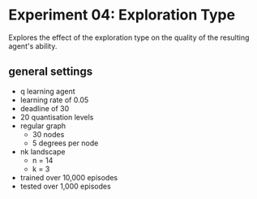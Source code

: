 # Experiment 04: Exploration Type
Explores the effect of the exploration type
on the quality of the resulting agent's ability.


## general settings
- q learning agent
- learning rate of 0.05
- deadline of 30
- 20 quantisation levels
- regular graph
    * 30 nodes
    * 5 degrees per node
- nk landscape
    * n = 14
    * k = 3
- trained over 10,000 episodes
- tested over 1,000 episodes
